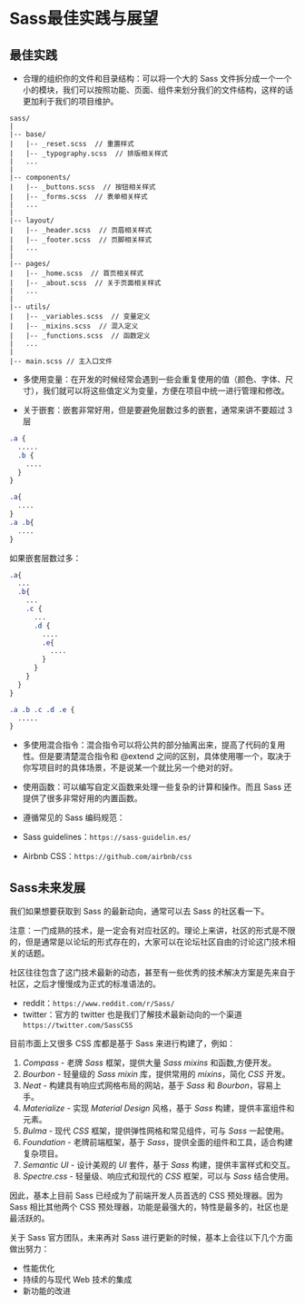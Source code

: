 # Sass最佳实践与展望

## 最佳实践

- 合理的组织你的文件和目录结构：可以将一个大的 Sass 文件拆分成一个一个小的模块，我们可以按照功能、页面、组件来划分我们的文件结构，这样的话更加利于我们的项目维护。

```base
sass/
|
|-- base/
|   |-- _reset.scss  // 重置样式
|   |-- _typography.scss  // 排版相关样式
|   ...
|
|-- components/
|   |-- _buttons.scss  // 按钮相关样式
|   |-- _forms.scss  // 表单相关样式
|   ...
|
|-- layout/
|   |-- _header.scss  // 页眉相关样式
|   |-- _footer.scss  // 页脚相关样式
|   ...
|
|-- pages/
|   |-- _home.scss  // 首页相关样式
|   |-- _about.scss  // 关于页面相关样式
|   ...
|
|-- utils/
|   |-- _variables.scss  // 变量定义
|   |-- _mixins.scss  // 混入定义
|   |-- _functions.scss  // 函数定义
|   ...
|
|-- main.scss // 主入口文件
```

- 多使用变量：在开发的时候经常会遇到一些会重复使用的值（颜色、字体、尺寸），我们就可以将这些值定义为变量，方便在项目中统一进行管理和修改。

- 关于嵌套：嵌套非常好用，但是要避免层数过多的嵌套，通常来讲不要超过 3 层

```scss
.a {
  .....
  .b {
    ....
  }
}
```

```css
.a{
  ....
}
.a .b{
  ....
}
```

如果嵌套层数过多：

```scss
.a{
  ...
  .b{
    ...
    .c {
      ...
      .d {
        ....
        .e{
          ....
        }
      }
    }
  }
}
```

```css
.a .b .c .d .e {
  .....
}
```

- 多使用混合指令：混合指令可以将公共的部分抽离出来，提高了代码的复用性。但是要清楚混合指令和 @extend 之间的区别，具体使用哪一个，取决于你写项目时的具体场景，不是说某一个就比另一个绝对的好。
- 使用函数：可以编写自定义函数来处理一些复杂的计算和操作。而且 Sass 还提供了很多非常好用的内置函数。
- 遵循常见的 Sass 编码规范：

- Sass guidelines：``https://sass-guidelin.es/``
- Airbnb CSS：``https://github.com/airbnb/css``

## Sass未来发展

我们如果想要获取到 Sass 的最新动向，通常可以去 Sass 的社区看一下。

注意：一门成熟的技术，是一定会有对应社区的。理论上来讲，社区的形式是不限的，但是通常是以论坛的形式存在的，大家可以在论坛社区自由的讨论这门技术相关的话题。

社区往往包含了这门技术最新的动态，甚至有一些优秀的技术解决方案是先来自于社区，之后才慢慢成为正式的标准语法的。

- reddit：``https://www.reddit.com/r/Sass/``
- twitter：官方的 twitter 也是我们了解技术最新动向的一个渠道 ``https://twitter.com/SassCSS``

目前市面上又很多 CSS 库都是基于 Sass 来进行构建了，例如：

1. *Compass* - 老牌 *Sass* 框架，提供大量 *Sass mixins* 和函数,方便开发。
2. *Bourbon* - 轻量级的 *Sass mixin* 库，提供常用的 *mixins*，简化 *CSS* 开发。
3. *Neat* - 构建具有响应式网格布局的网站，基于 *Sass* 和 *Bourbon*，容易上手。
4. *Materialize* - 实现 *Material Design* 风格，基于 *Sass* 构建，提供丰富组件和元素。
5. *Bulma* - 现代 *CSS* 框架，提供弹性网格和常见组件，可与 *Sass* 一起使用。
6. *Foundation* - 老牌前端框架，基于 *Sass*，提供全面的组件和工具，适合构建复杂项目。
7. *Semantic UI* - 设计美观的 *UI* 套件，基于 *Sass* 构建，提供丰富样式和交互。
8. *Spectre.css* - 轻量级、响应式和现代的 *CSS* 框架，可以与 *Sass* 结合使用。

因此，基本上目前 Sass 已经成为了前端开发人员首选的 CSS 预处理器。因为 Sass 相比其他两个 CSS 预处理器，功能是最强大的，特性是最多的，社区也是最活跃的。

关于 Sass 官方团队，未来再对 Sass 进行更新的时候，基本上会往以下几个方面做出努力：

- 性能优化
- 持续的与现代 Web 技术的集成
- 新功能的改进
  